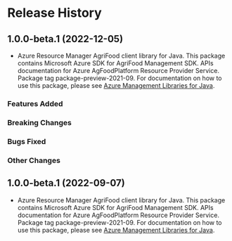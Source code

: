 # Release History

## 1.0.0-beta.1 (2022-12-05)

- Azure Resource Manager AgriFood client library for Java. This package contains Microsoft Azure SDK for AgriFood Management SDK. APIs documentation for Azure AgFoodPlatform Resource Provider Service. Package tag package-preview-2021-09. For documentation on how to use this package, please see [Azure Management Libraries for Java](https://aka.ms/azsdk/java/mgmt).

### Features Added

### Breaking Changes

### Bugs Fixed

### Other Changes

## 1.0.0-beta.1 (2022-09-07)

- Azure Resource Manager AgriFood client library for Java. This package contains Microsoft Azure SDK for AgriFood Management SDK. APIs documentation for Azure AgFoodPlatform Resource Provider Service. Package tag package-preview-2021-09. For documentation on how to use this package, please see [Azure Management Libraries for Java](https://aka.ms/azsdk/java/mgmt).
